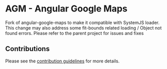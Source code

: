 # AGM - Angular Google Maps

Fork of angular-google-maps to make it compatible with SystemJS loader.
This change may also address some fit-bounds related loading / Object not found errors.
Please refer to the parent project for issues and fixes

## Contributions

Please see the [contribution guidelines](CONTRIBUTING.md) for more details.
